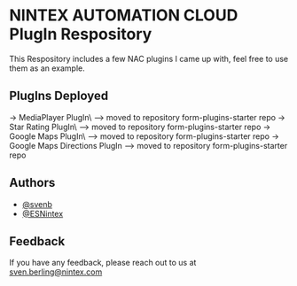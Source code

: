 # NINTEX AUTOMATION CLOUD PlugIn Respository

This Respository includes a few NAC plugins I came up with, feel free to use them as an example. 

## PlugIns Deployed

-> MediaPlayer PlugIn\ --> moved to repository form-plugins-starter repo
-> Star Rating PlugIn\ --> moved to repository form-plugins-starter repo
-> Google Maps PlugIn\ --> moved to repository form-plugins-starter repo
-> Google Maps Directions PlugIn --> moved to repository form-plugins-starter repo

## Authors

- [@svenb](https://www.github.com/svenb)
- [@ESNintex](https://github.com/ESNintex)






## Feedback

If you have any feedback, please reach out to us at sven.berling@nintex.com

